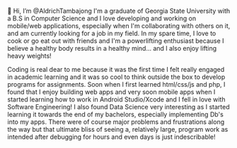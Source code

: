 👋 Hi, I’m @AldrichTambajong
I'm a graduate of Georgia State University with a B.S in Computer Science and I love developing and working on mobile/web applications, especially when I'm collaborating with others on it, and am currently looking for a job in my field. In my spare time, I love to cook or go eat out with friends and I'm a powerlifting enthusiast because I believe a healthy body results in a healthy mind... and I also enjoy lifting heavy weights! 

Coding is real dear to me because it was the first time I felt really engaged in academic learning and it was so cool to think outside the box to develop programs for assignments. Soon when I first learned html/css/js and php, I found that I enjoy building web apps and very soon mobile apps when I started learning how to work in Android Studio/Xcode and I fell in love with Software Engineering! I also found Data Science very interesting as I started learning it towards the end of my bachelors, especially implementing Db's into my apps. There were of course major problems and frustrations along the way but that ultimate bliss of seeing a, relatively large, program work as intended after debugging for hours and even days is just indescribable!

<!---
AldrichTambajong/AldrichTambajong is a ✨ special ✨ repository because its `README.md` (this file) appears on your GitHub profile.
You can click the Preview link to take a look at your changes.
--->
